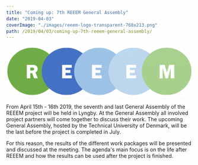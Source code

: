 ```yaml
---
title: "Coming up: 7th REEEM General Assembly"
date: "2019-04-03"
coverImage: "./images/reeem-logo-transparent-768x213.png"
path: /2019/04/03/coming-up-7th-reeem-general-assembly/
---
```


![REEEM logo](./images/reeem-logo-transparent-768x213.png)

From April 15th - 16th 2019, the seventh and last General Assembly of the REEEM project will be held in Lyngby. At the General Assembly all involved project partners will come together to discuss their work. The upcoming General Assembly, hosted by the Technical University of Denmark, will be the last before the project is completed in July.

For this reason, the results of the different work packages will be presented and discussed at the meeting. The agenda's main focus is on the life after REEEM and how the results can be used after the project is finished.
